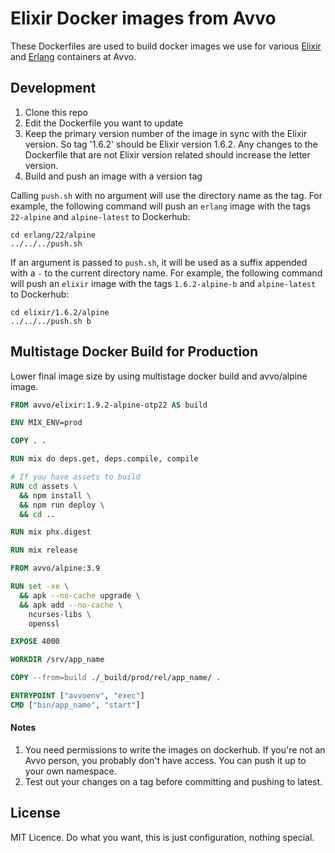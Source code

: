 # Elixir Docker images from Avvo

These Dockerfiles are used to build docker images we use for various
[Elixir](https://hub.docker.com/r/avvo/elixir/tags/) and
[Erlang](https://hub.docker.com/r/avvo/erlang/tags/) containers at Avvo.

## Development

1. Clone this repo
2. Edit the Dockerfile you want to update
3. Keep the primary version number of the image in sync with the Elixir version.
   So tag '1.6.2' should be Elixir version 1.6.2. Any changes to the Dockerfile
   that are not Elixir version related should increase the letter version.
4. Build and push an image with a version tag

Calling `push.sh` with no argument will use the directory name as the tag. For
example, the following command will push an `erlang` image with the tags
`22-alpine` and `alpine-latest` to Dockerhub:

```
cd erlang/22/alpine
../../../push.sh
```

If an argument is passed to `push.sh`, it will be used as a suffix appended with
a `-` to the current directory name. For example, the following command will
push an `elixir` image with the tags `1.6.2-alpine-b` and `alpine-latest` to Dockerhub:

```
cd elixir/1.6.2/alpine
../../../push.sh b
```

## Multistage Docker Build for Production

Lower final image size by using multistage docker build and avvo/alpine image.

```Dockerfile
FROM avvo/elixir:1.9.2-alpine-otp22 AS build

ENV MIX_ENV=prod

COPY . .

RUN mix do deps.get, deps.compile, compile

# If you have assets to build
RUN cd assets \
  && npm install \
  && npm run deploy \
  && cd ..

RUN mix phx.digest

RUN mix release

FROM avvo/alpine:3.9

RUN set -xe \
  && apk --no-cache upgrade \
  && apk add --no-cache \
    ncurses-libs \
    openssl

EXPOSE 4000

WORKDIR /srv/app_name

COPY --from=build ./_build/prod/rel/app_name/ .

ENTRYPOINT ["avvoenv", "exec"]
CMD ["bin/app_name", "start"]
```

#### Notes

1. You need permissions to write the images on dockerhub. If you're not an Avvo
   person, you probably don't have access. You can push it up to your own
   namespace.
2. Test out your changes on a tag before committing and pushing to latest.

## License

MIT Licence. Do what you want, this is just configuration, nothing special.

